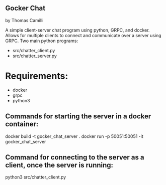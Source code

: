 ## Gocker Chat
by Thomas Camilli

A simple client-server chat program using python, GRPC, and docker. Allows for multiple clients to connect and communicate over a server using GRPC.
Two main python programs:
- src/chatter_client.py
- src/chatter_server.py

# Requirements:
* docker
* grpc
* python3

## Commands for starting the server in a docker container:
docker build -t gocker_chat_server .
docker run -p 50051:50051 -it gocker_chat_server

## Command for connecting to the server as a client, once the server is running:
python3 src/chatter_client.py
